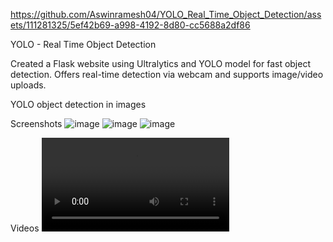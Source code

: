 

https://github.com/Aswinramesh04/YOLO_Real_Time_Object_Detection/assets/111281325/5ef42b69-a998-4192-8d80-cc5688a2df86

YOLO - Real Time Object Detection

Created a Flask website using Ultralytics and YOLO model for fast object detection.
Offers real-time detection via webcam and supports image/video uploads.

YOLO object detection in images

Screenshots
![image](https://github.com/Aswinramesh04/YOLO_Real_Time_Object_Detection/assets/111281325/b9d0502d-6423-4c75-bb13-92312d78c76f)
![image](https://github.com/Aswinramesh04/YOLO_Real_Time_Object_Detection/assets/111281325/77d28b51-27a9-4a51-9447-0b7d171b55b4)
![image](https://github.com/Aswinramesh04/YOLO_Real_Time_Object_Detection/assets/111281325/c3811356-f53e-4c68-8e86-269299880fa8)

Videos
![video](https://github.com/Aswinramesh04/YOLO_Real_Time_Object_Detection/blob/master/Video/26.02.2024_00.54.49_REC.mp4)

